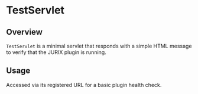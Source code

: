 # TestServlet

## Overview

`TestServlet` is a minimal servlet that responds with a simple HTML message to verify that the JURIX plugin is running.

## Usage

Accessed via its registered URL for a basic plugin health check.
